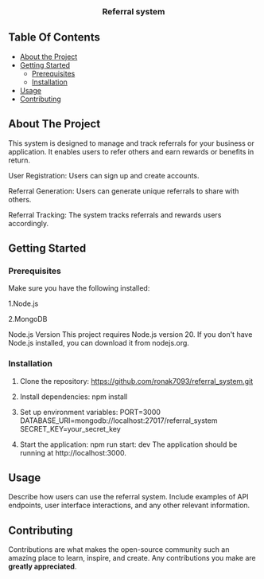 <br/>
<p align="center">
  <h3 align="center">Referral system</h3>

</p>



## Table Of Contents

* [About the Project](#about-the-project)
* [Getting Started](#getting-started)
  * [Prerequisites](#prerequisites)
  * [Installation](#installation)
* [Usage](#usage)
* [Contributing](#contributing)


## About The Project

This system is designed to manage and track referrals for your business or application. It enables users to refer others and earn rewards or benefits in return.

User Registration: Users can sign up and create accounts.

Referral Generation: Users can generate unique referrals to share with others.

Referral Tracking: The system tracks referrals and rewards users accordingly.


## Getting Started


### Prerequisites

Make sure you have the following installed:

1.Node.js

2.MongoDB

Node.js Version
This project requires Node.js version 20. If you don't have Node.js installed, you can download it from nodejs.org.

### Installation

1. Clone the repository:
   https://github.com/ronak7093/referral_system.git

2. Install dependencies:
   npm install

3. Set up environment variables:
    PORT=3000
    DATABASE_URI=mongodb://localhost:27017/referral_system
    SECRET_KEY=your_secret_key

4. Start the application:
    npm run start: dev
   The application should be running at http://localhost:3000.

## Usage

Describe how users can use the referral system. Include examples of API endpoints, user interface interactions, and any other relevant information.

## Contributing

Contributions are what makes the open-source community such an amazing place to learn, inspire, and create. Any contributions you make are **greatly appreciated**.



